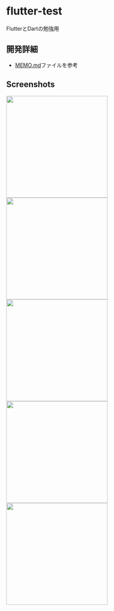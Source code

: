 # flutter-test
FlutterとDartの勉強用

## 開発詳細
-   [MEMO.md](https://github.com/will-of-work-80/flutter-test/blob/master/MEMO.md)ファイルを参考

## Screenshots

<img src="https://github.com/user-attachments/assets/da7e8f00-cc3e-4e07-b7a0-1c2c6ed2b401" width="270px" />
<img src="https://github.com/user-attachments/assets/388014d3-475f-40ce-ab1a-23f2fd8179f8" width="270px" />
<img src="https://github.com/user-attachments/assets/42b019e5-31a9-4b5d-b7aa-763748177a47" width="270px" />
<img src="https://github.com/user-attachments/assets/174b91f3-f5fb-4ae7-b052-4d41e63a5b5e" width="270px" />
<img src="https://github.com/user-attachments/assets/0679aaa2-aef1-4414-8701-492d53ca8bbd" width="270px" />

